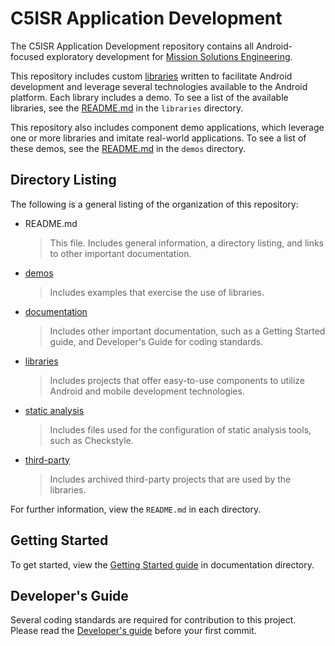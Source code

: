 [demos]: demos/
[documentation]: documentation/
[libraries]: libraries/
[third-party]: third-party/
[staticanalysis]: staticanalysis/

C5ISR Application Development
=============================

The C5ISR Application Development repository contains all Android-focused exploratory development for [Mission Solutions Engineering](http://asrcfederal.com/mse/Pages/default.aspx).

This repository includes custom [libraries][libraries] written to facilitate Android development and leverage several technologies available to the Android platform. Each library includes a demo. To see a list of the available libraries, see the [README.md](libraries/README.md) in the `libraries` directory.

This repository also includes component demo applications, which leverage one or more libraries and imitate real-world applications. To see a list of these demos, see the [README.md](demos/README.md) in the `demos` directory.

Directory Listing
-----------------

The following is a general listing of the organization of this repository:

*   README.md

    > This file. Includes general information, a directory listing, and links to other important documentation.

*   [demos][demos]

    > Includes examples that exercise the use of libraries.

*   [documentation][documentation]

    > Includes other important documentation, such as a Getting Started guide, and Developer's Guide for coding standards.

*   [libraries][libraries]

    > Includes projects that offer easy-to-use components to utilize Android and mobile development technologies.

*	[static analysis][staticanalysis]

    > Includes files used for the configuration of static analysis tools, such as Checkstyle.

*   [third-party][third-party]

    > Includes archived third-party projects that are used by the libraries.

For further information, view the `README.md` in each directory.

Getting Started
---------------

To get started, view the [Getting Started guide](documentation/GettingStarted.md) in documentation directory.

Developer's Guide
-----------------

Several coding standards are required for contribution to this project. Please read the [Developer's guide](documentation/DevelopersGuide.md) before your first commit.
